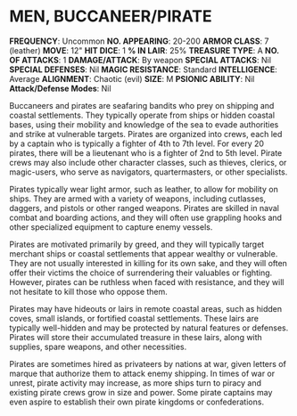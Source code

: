 # MEN, BUCCANEER/PIRATE

**FREQUENCY**: Uncommon
**NO. APPEARING**: 20-200
**ARMOR CLASS**: 7 (leather)
**MOVE**: 12"
**HIT DICE**: 1
**% IN LAIR**: 25%
**TREASURE TYPE**: A
**NO. OF ATTACKS**: 1
**DAMAGE/ATTACK**: By weapon
**SPECIAL ATTACKS**: Nil
**SPECIAL DEFENSES**: Nil
**MAGIC RESISTANCE**: Standard
**INTELLIGENCE**: Average
**ALIGNMENT**: Chaotic (evil)
**SIZE**: M
**PSIONIC ABILITY**: Nil
**Attack/Defense Modes**: Nil

Buccaneers and pirates are seafaring bandits who prey on shipping and coastal settlements. They typically operate from ships or hidden coastal bases, using their mobility and knowledge of the sea to evade authorities and strike at vulnerable targets. Pirates are organized into crews, each led by a captain who is typically a fighter of 4th to 7th level. For every 20 pirates, there will be a lieutenant who is a fighter of 2nd to 5th level. Pirate crews may also include other character classes, such as thieves, clerics, or magic-users, who serve as navigators, quartermasters, or other specialists.

Pirates typically wear light armor, such as leather, to allow for mobility on ships. They are armed with a variety of weapons, including cutlasses, daggers, and pistols or other ranged weapons. Pirates are skilled in naval combat and boarding actions, and they will often use grappling hooks and other specialized equipment to capture enemy vessels.

Pirates are motivated primarily by greed, and they will typically target merchant ships or coastal settlements that appear wealthy or vulnerable. They are not usually interested in killing for its own sake, and they will often offer their victims the choice of surrendering their valuables or fighting. However, pirates can be ruthless when faced with resistance, and they will not hesitate to kill those who oppose them.

Pirates may have hideouts or lairs in remote coastal areas, such as hidden coves, small islands, or fortified coastal settlements. These lairs are typically well-hidden and may be protected by natural features or defenses. Pirates will store their accumulated treasure in these lairs, along with supplies, spare weapons, and other necessities.

Pirates are sometimes hired as privateers by nations at war, given letters of marque that authorize them to attack enemy shipping. In times of war or unrest, pirate activity may increase, as more ships turn to piracy and existing pirate crews grow in size and power. Some pirate captains may even aspire to establish their own pirate kingdoms or confederations.
